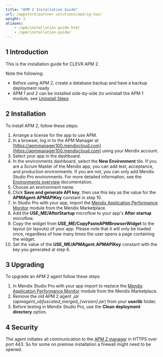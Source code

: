 ```yaml
---
title: "APM 2 Installation Guide"
url: /appstore/partner-solutions/apd/ig-two/
weight: 1
aliases:
    - /apm/installation-guide.html
    - /apm/installation-guide/
---
```


## 1 Introduction

This is the installation guide for CLEVR APM 2.

Note the following:

* Before using APM 2, create a database backup and have a backup deployment ready
* APM 1 and 2 can be installed side-by-side (to uninstall the APM 1 module, see [Uninstall Steps](/appstore/partner-solutions/apd/ig-one-uninstall-steps/)

## 2 Installation

To install APM 2, follow these steps:

1. Arrange a license for the app to use APM.
2. In a browser, log in to the APM Manager at [https://apmmanager100.mendixcloud.com](https://apmmanager100.mendixcloud.com) using your Mendix account.
3. Select your app in the dashboard.
4. In the environments dashboard, select the **New Environment** tile. If you are a Scrum Master of the Mendix app, you can add test, acceptance, and production environments. If you are not, you can only add Mendix Studio Pro environments. For more detailed information, see the [Environments overview](/appstore/partner-solutions/apd/rg-two-environments/) documentation.
5. Choose an environment name.
6. Click **Save and generate API key**, then use this key as the value for the **APMAgent.APMAPIKey** constant in step 10.
7. In Studio Pro with your app, import the [Mendix Application Performance Monitor](https://marketplace.mendix.com/link/component/6127/) module from the Mendix Marketplace.
8. Add the **USE_ME/AfterStartup** microflow to your app's **After startup** microflow.
9. Copy the widget from **USE_ME/CopyPasteAPMBrowserWidget** to the layout (or layouts) of your app. Please note that it will only be loaded once, regardless of how many times the user opens a page containing the widget.
10. Set the value of the **USE_ME/APMAgent.APMAPIKey** constant with the key you generated at step 6.

## 3 Upgrading

To upgrade an APM 2 agent follow these steps

1. In Mendix Studio Pro with your app import to replace the [Mendix Application Performance Monitor](https://marketplace.mendix.com/link/component/6127/) module from the Mendix Marketplace.
2. Remove the old APM 2 agent *.jar* (*apmagent_obfuscated_merged_{version}.jar*) from your **userlib** folder.
3. Before testing in Mendix Studio Pro, use the **Clean deployment directory** option.

## 4 Security

The agent initiates all communication to the [APM 2 manager](https://apmmanager100.mendixcloud.com) in HTTPS over port 443. So for some on premise installation a firewall might need to be opened.
